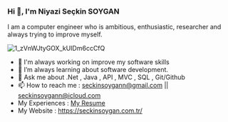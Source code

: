 ### Hi 👋, I'm Niyazi Seçkin SOYGAN

I am a computer engineer who is ambitious, enthusiastic, researcher and always trying to improve myself.

![1_zVnWJtyGOX_kUIDm6ccCfQ](https://user-images.githubusercontent.com/102169103/197298502-dbe4530c-1c2d-45e5-86e8-3e44f1d28feb.gif)

- 🔭 I'm always working on improve my software skills
- 🌱 I’m always learning about software development.
- 💬 Ask me about .Net , Java , API , MVC , SQL , Git/Github
- 📫 How to reach me : seckinsoygann@gmail.com || seckinsoygann@icloud.com
- My Experiences : [My Resume](https://github.com/seckinsoygan/seckinsoygan/files/12262246/CV.-.Niyazi.Seckin.Soygan.-.Guncel.pdf)
- My Website : https://seckinsoygan.com.tr/
